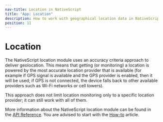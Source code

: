 ```yaml
---
nav-title: Location in NativeScript 
title: "App: Location"
description: How to work with geographical location data in NativeScript.
position: 11
---
```


# Location

The NativeScript location module uses an accuracy criteria approach to deliver geolocation. This means that getting (or monitoring) a location is powered by the most accurate location provider that is available (for example if GPS signal is available and the GPS provider is enabled, then it will be used; if GPS is not connected, the device falls back to other available providers such as Wi-Fi networks or cell towers). 

This approach does not limit location monitoring only to a specific location provider; it can still work with all of them.

More information about the NativeScript location module can be found in the [API Reference](./ApiReference/location/location.md). You are advised to start with the [How-to](./ApiReference/location/HOW-TO.md) article.
